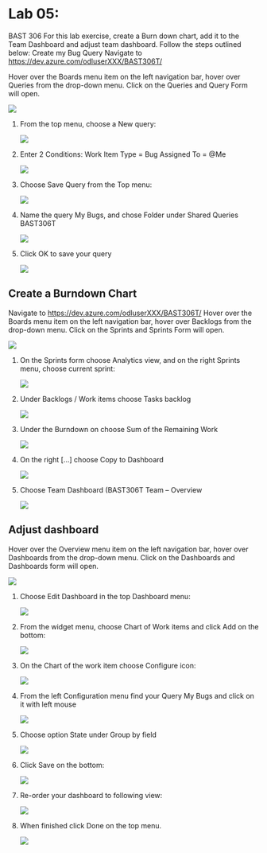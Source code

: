 # Lab 05:



BAST 306 
For this lab exercise, create a Burn down chart, add it to the Team Dashboard and adjust team dashboard. Follow the steps outlined below:
Create my Bug Query
Navigate to https://dev.azure.com/odluserXXX/BAST306T/


Hover over the Boards menu item on the left navigation bar, hover over Queries from the drop-down menu. Click on the Queries and Query Form will open.

  ![](https://raw.githubusercontent.com/sumitmalik51/BAST306T-Labs/master/lab05/images/snap1.png)


1. From the top menu, choose a New query:

    ![](https://raw.githubusercontent.com/sumitmalik51/BAST306T-Labs/master/lab05/images/snap2.png)


1. Enter 2 Conditions:
  Work Item Type = Bug
  Assigned To = @Me
 
    ![](https://raw.githubusercontent.com/sumitmalik51/BAST306T-Labs/master/lab05/images/snap3.png)


1. Choose Save Query from the Top menu:
  
    ![](https://raw.githubusercontent.com/sumitmalik51/BAST306T-Labs/master/lab05/images/snap4.png)


1. Name the query My Bugs, and chose Folder under Shared Queries BAST306T
  
    ![](https://raw.githubusercontent.com/sumitmalik51/BAST306T-Labs/master/lab05/images/snap5.png)

1. Click OK to save your query

    ![](https://raw.githubusercontent.com/sumitmalik51/BAST306T-Labs/master/lab05/images/snap6.png)



## Create a Burndown Chart

Navigate to https://dev.azure.com/odluserXXX/BAST306T/
Hover over the Boards menu item on the left navigation bar, hover over Backlogs from the drop-down menu. Click on the Sprints and Sprints Form will open.

   ![](https://raw.githubusercontent.com/sumitmalik51/BAST306T-Labs/master/lab05/images/snap7.png)

1. On the Sprints form choose Analytics view, and on the right Sprints menu, choose current sprint:

   ![](https://raw.githubusercontent.com/sumitmalik51/BAST306T-Labs/master/lab05/images/snap8.png)

1. Under Backlogs / Work items choose Tasks backlog
  
   ![](https://raw.githubusercontent.com/sumitmalik51/BAST306T-Labs/master/lab05/images/snap9.png)

  
1. Under the Burndown on choose Sum of the Remaining Work
  
   ![](https://raw.githubusercontent.com/sumitmalik51/BAST306T-Labs/master/lab05/images/snap10.png)


1. On the right […] choose Copy to Dashboard
  
   ![](https://raw.githubusercontent.com/sumitmalik51/BAST306T-Labs/master/lab05/images/snap11.png)


1. Choose Team Dashboard (BAST306T Team – Overview
  
   ![](https://raw.githubusercontent.com/sumitmalik51/BAST306T-Labs/master/lab05/images/snap12.png)

## Adjust dashboard

Hover over the Overview menu item on the left navigation bar, hover over Dashboards from the drop-down menu. Click on the Dashboards and Dashboards form will open.
  
   ![](https://raw.githubusercontent.com/sumitmalik51/BAST306T-Labs/master/lab05/images/snap13.png)


1. Choose Edit Dashboard in the top Dashboard menu:

   ![](https://raw.githubusercontent.com/sumitmalik51/BAST306T-Labs/master/lab05/images/snap14.png)

1. From the widget menu, choose Chart of Work items and click Add on the bottom:

   ![](https://raw.githubusercontent.com/sumitmalik51/BAST306T-Labs/master/lab05/images/snap15.png)

1. On the Chart of the work item choose Configure icon:

   ![](https://raw.githubusercontent.com/sumitmalik51/BAST306T-Labs/master/lab05/images/snap16.png)


1. From the left Configuration menu find your Query My Bugs and click on it with left mouse

   ![](https://raw.githubusercontent.com/sumitmalik51/BAST306T-Labs/master/lab05/images/snap17.png)


1. Choose option State under Group by field 

   ![](https://raw.githubusercontent.com/sumitmalik51/BAST306T-Labs/master/lab05/images/snap18.png)


1. Click Save on the bottom:
  
   ![](https://raw.githubusercontent.com/sumitmalik51/BAST306T-Labs/master/lab05/images/snap19.png)


1. Re-order your dashboard to following view:

   ![](https://raw.githubusercontent.com/sumitmalik51/BAST306T-Labs/master/lab05/images/snap20.png)

1. When finished click Done on the top menu.

   ![](https://raw.githubusercontent.com/sumitmalik51/BAST306T-Labs/master/lab05/images/snap21.png)
